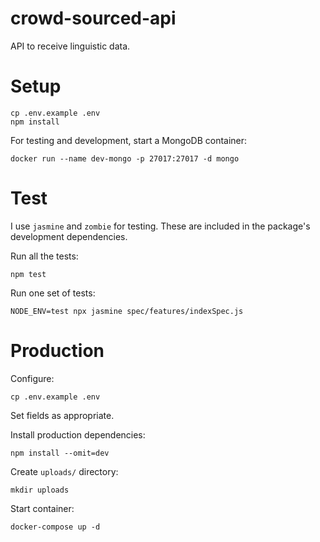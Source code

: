crowd-sourced-api
=================

API to receive linguistic data.

# Setup

```
cp .env.example .env
npm install
```

For testing and development, start a MongoDB container:

```
docker run --name dev-mongo -p 27017:27017 -d mongo
```

# Test

I use `jasmine` and `zombie` for testing. These are included in the package's development dependencies.

Run all the tests:

```
npm test
```

Run one set of tests:

```
NODE_ENV=test npx jasmine spec/features/indexSpec.js
```

# Production

Configure:

```
cp .env.example .env
```

Set fields as appropriate.

Install production dependencies:

```
npm install --omit=dev
```

Create `uploads/` directory:

```
mkdir uploads
```

Start container:

```
docker-compose up -d
```

